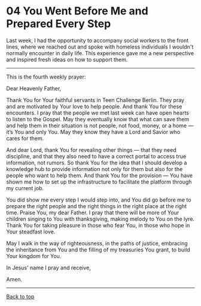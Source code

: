 # 04 You Went Before Me and Prepared Every Step

Last week, I had the opportunity to accompany social workers to the front lines, where we reached out and spoke with homeless individuals I wouldn't normally encounter in daily life. This experience gave me a new perspective and inspired fresh ideas on how to support them.

---

This is the fourth weekly prayer:

Dear Heavenly Father,

Thank You for Your faithful servants in Teen Challenge Berlin. They pray and are motivated by Your love to help people. And thank You for these encounters. I pray that the people we met last week can have open hearts to listen to the Gospel. May they eventually know that what can save them and help them in their situation is not people, not food, money, or a home — it’s You and only You. May they know they have a Lord and Savior who cares for them.

And dear Lord, thank You for revealing other things — that they need discipline, and that they also need to have a correct portal to access true information, not rumors. So thank You for the idea that I should develop a knowledge hub to provide information not only for them but also for the people who want to help them. And thank You for the provision — You have shown me how to set up the infrastructure to facilitate the platform through my current job.

You did show me every step I would step into, and You did go before me to prepare the right people and the right things in the right place at the right time. Praise You, my dear Father. I pray that there will be more of Your children singing to You with thanksgiving, making melody to You on the lyre. Thank You for taking pleasure in those who fear You, in those who hope in Your steadfast love.

May I walk in the way of righteousness, in the paths of justice, embracing the inheritance from You and the filling of my treasuries You grant, to build Your kingdom for You.

In Jesus' name I pray and receive,

Amen.

---

[Back to top](#)